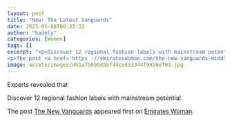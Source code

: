 ```yaml
---
layout: post
title: "New: The Latest Vanguards"
date: 2025-05-08T06:25:33
author: "badely"
categories: [Women]
tags: []
excerpt: "<p>Discover 12 regional fashion labels with mainstream potential</p>
<p>The post <a href='https -//emirateswoman.com/the-new-vanguards-middle-eastern-f"
image: assets/images/d61a7b695d5bf44ce833344f9856ef03.jpg
---
```


Experts revealed that <p>Discover 12 regional fashion labels with mainstream potential</p>
<p>The post <a href="https://emirateswoman.com/the-new-vanguards-middle-eastern-fashion-labels-2025/" rel="nofollow">The New Vanguards</a> appeared first on <a href="https://emirateswoman.com" rel="nofollow">Emirates Woman</a>.</p>

